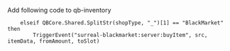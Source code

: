 Add following code to qb-inventory 

		elseif QBCore.Shared.SplitStr(shopType, "_")[1] == "BlackMarket" then
			TriggerEvent("surreal-blackmarket:server:buyItem", src, itemData, fromAmount, toSlot)
